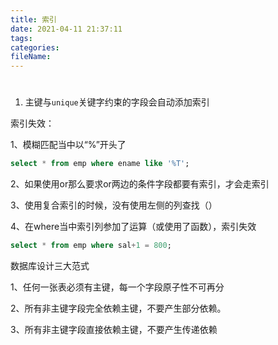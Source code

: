 ```yaml
---
title: 索引
date: 2021-04-11 21:37:11
tags:
categories:
fileName:
---
```




#

1. 主键与`unique`关键字约束的字段会自动添加索引





索引失效：

1、模糊匹配当中以“%”开头了

```sql
select * from emp where ename like '%T';
```

2、如果使用or那么要求or两边的条件字段都要有索引，才会走索引

3、使用复合索引的时候，没有使用左侧的列查找（）

4、在where当中索引列参加了运算（或使用了函数），索引失效

```sql
select * from emp where sal+1 = 800;
```





数据库设计三大范式

1、任何一张表必须有主键，每一个字段原子性不可再分

2、所有非主键字段完全依赖主键，不要产生部分依赖。

3、所有非主键字段直接依赖主键，不要产生传递依赖